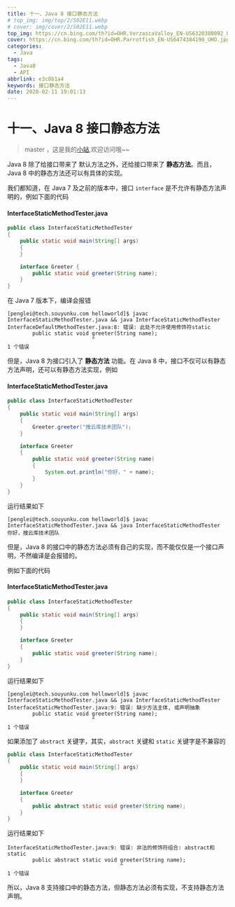 ```yaml
---
title: 十一、Java 8 接口静态方法
# top_img: img/top/2/S02E11.webp
# cover: img/cover/2/S02E11.webp
top_img: https://cn.bing.com/th?id=OHR.VerzascaValley_EN-US6320380092_UHD.jpg
cover: https://cn.bing.com/th?id=OHR.Parrotfish_EN-US6474384190_UHD.jpg
categories:
  - Java
tags:
  - Java8
  - API
abbrlink: e3c8b1a4
keywords: 接口静态方法
date: 2020-02-11 19:01:13
---
```


# 十一、Java 8 接口静态方法
> master ，这是我的[小站](https://www.tryrun.top),欢迎访问哦~~

Java 8 除了给接口带来了 默认方法之外，还给接口带来了 **静态方法**。而且，Java 8 中的静态方法还可以有具体的实现。

我们都知道，在 Java 7 及之前的版本中，接口 `interface` 是不允许有静态方法声明的，例如下面的代码

#### InterfaceStaticMethodTester.java

```JAVA
public class InterfaceStaticMethodTester
{
    public static void main(String[] args)
    {
    }

    interface Greeter {
        public static void greeter(String name);
    }
}
```

在 Java 7 版本下，编译会报错

```
[penglei@tech.souyunku.com helloworld]$ javac InterfaceStaticMethodTester.java && java InterfaceStaticMethodTester
InterfaceDefaultMethodTester.java:8: 错误: 此处不允许使用修饰符static
        public static void greeter(String name);
                           ^
1 个错误
```

但是，Java 8 为接口引入了 **静态方法** 功能。在 Java 8 中，接口不仅可以有静态方法声明，还可以有静态方法实现，例如

#### InterfaceStaticMethodTester.java

```JAVA
public class InterfaceStaticMethodTester
{
    public static void main(String[] args)
    {
        Greeter.greeter("搜云库技术团队");
    }

    interface Greeter
    {
        public static void greeter(String name)
        {
            System.out.println("你好，" + name);
        }
    }
}
```

运行结果如下

```
[penglei@tech.souyunku.com helloworld]$ javac InterfaceStaticMethodTester.java && java InterfaceStaticMethodTester
你好，搜云库技术团队
```

但是，Java 8 的接口中的静态方法必须有自己的实现，而不能仅仅是一个接口声明，不然编译是会报错的。

例如下面的代码

#### InterfaceStaticMethodTester.java

```JAVA
public class InterfaceStaticMethodTester
{
    public static void main(String[] args)
    {
    }

    interface Greeter
    {
        public static void greeter(String name);
    }
}
```

运行结果如下

```
[penglei@tech.souyunku.com helloworld]$ javac InterfaceStaticMethodTester.java && java InterfaceStaticMethodTester
InterfaceStaticMethodTester.java:9: 错误: 缺少方法主体, 或声明抽象
        public static void greeter(String name);
                           ^
1 个错误
```

如果添加了 `abstract` 关键字，其实，`abstract` 关键和 `static` 关键字是不兼容的

```JAVA
public class InterfaceStaticMethodTester
{
    public static void main(String[] args)
    {
    }

    interface Greeter
    {
        public abstract static void greeter(String name);
    }
}
```

运行结果如下

```
InterfaceStaticMethodTester.java:9: 错误: 非法的修饰符组合: abstract和static
        public abstract static void greeter(String name);
                                    ^
1 个错误
```

所以，Java 8 支持接口中的静态方法，但静态方法必须有实现，不支持静态方法声明。